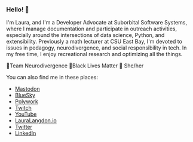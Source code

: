 ### Hello! 👋
I'm Laura, and I'm a Developer Advocate at Suborbital Software Systems, where I manage documentation and participate in outreach activities, especially around the intersections of data science, Python, and extensibility. Previously a math lecturer at CSU East Bay, I'm devoted to issues in pedagogy, neurodivergence, and social responsibility in tech. In my free time, I enjoy recreational research and optimizing all the things.

🎈Team Neurodivergence 🎈Black Lives Matter 🎈 She/her

You can also find me in these places:

- [Mastodon](https://hachyderm.io/@LauraLangdon)
- [BlueSky](https://bsky.app/profile/lauralangdon.io)
- [Polywork](https://www.polywork.com/lauralangdon)
- [Twitch](https://www.twitch.tv/LauraLangdon)
- [YouTube](https://youtube.com/@Laura-Langdon)
- [LauraLangdon.io](https://lauralangdon.io)
- [Twitter](https://twitter.com/laura_e_langdon)
- [LinkedIn](https://linkedin.com/in/laura-langdon)
